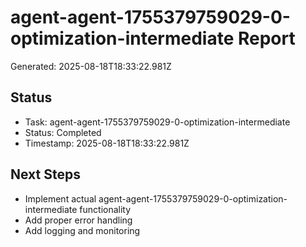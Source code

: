# agent-agent-1755379759029-0-optimization-intermediate Report

Generated: 2025-08-18T18:33:22.981Z

## Status
- Task: agent-agent-1755379759029-0-optimization-intermediate
- Status: Completed
- Timestamp: 2025-08-18T18:33:22.981Z

## Next Steps
- Implement actual agent-agent-1755379759029-0-optimization-intermediate functionality
- Add proper error handling
- Add logging and monitoring
